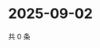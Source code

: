 # 2025-09-02

共 0 条

<!-- BEGIN ZHIHUQUESTIONS -->
<!-- 最后更新时间 Tue Sep 02 2025 02:15:03 GMT+0800 (China Standard Time) -->

<!-- END ZHIHUQUESTIONS -->

